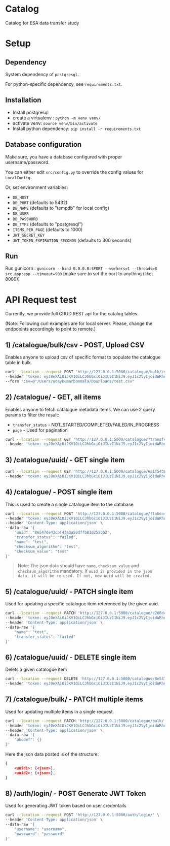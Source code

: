 # Catalog
Catalog for ESA data transfer study


# Setup

## Dependency

System dependency of `postgresql`.

For python-specific dependency, see `requirements.txt`.

## Installation

- Install postgresql
- create a virtualenv : `python -m venv venv/`
- activate venv: `source venv/bin/activate`
- Install python dependency: `pip install -r requirements.txt`

## Database configuration

Make sure, you have a database configured with proper username/password.

You can either edit `src/config.py` to override the config values for `LocalConfig`.

Or, set environment variables:
- `DB_HOST`
- `DB_PORT` (defaults to 5432)
- `DB_NAME` (defaults to "tempdb" for local config)
- `DB_USER`
- `DB_PASSWORD`
- `DB_TYPE` (defaults to "postgresql")
- `ITEMS_PER_PAGE` (defaults to 1000)
- `JWT_SECRET_KEY`
- `JWT_TOKEN_EXPIRATION_SECONDS` (defaults to 300 seconds)

## Run

Run gunicorn : `gunicorn --bind 0.0.0.0:$PORT --workers=1 --threads=8 src.app:app --timeout=900`
[make sure to set the port to anything (like: 8000)]

# API Request test

Currently, we provide full CRUD REST api for the catalog tables.

(Note: Following curl examples are for local server. Please, change the endpooints accordingly to point to remote.)

## 1) /catalogue/bulk/csv - POST, Upload CSV

Enables anyone to upload csv of specific format to populate the catalogue table in bulk.

```bash
curl --location --request POST 'http://127.0.0.1:5000/catalogue/bulk/csv/' \
--header 'token: eyJ0eXAiOiJKV1QiLCJhbGciOiJIUzI1NiJ9.eyJ1c2VyIjoidWRheSIsInBhc3N3b3JkIjoidWRheSIsImV4cCI6MTY1MjMzNTgzNn0.UfKN62xWmsXTzwy7tmRbP6I9DbrtXMnidQFFLq6epfs' \
--form 'csv=@"/Users/udaykumarbommala/Downloads/test.csv"
```

## 2) /catalogue/ - GET, all items

Enables anyone to fetch catalogue metadata items. We can use 2 query params to filter the result:
- `transfer_status` - NOT_STARTED/COMPLETED/FAILED/IN_PROGRESS
- `page` - Used for pagination


```bash
curl --location --request GET 'http://127.0.0.1:5000/catalogue/?transfer_status=NOT_STARTED' \
--header 'token: eyJ0eXAiOiJKV1QiLCJhbGciOiJIUzI1NiJ9.eyJ1c2VyIjoidWRheSIsInBhc3N3b3JkIjoidWRheSIsImV4cCI6MTY1MjMzNTgzNn0.UfKN62xWmsXTzwy7tmRbP6I9DbrtXMnidQFFLq6epfs'
```

## 3)  /catalogue/uuid/ - GET single item

```bash
curl --location --request GET 'http://127.0.0.1:5000/catalogue/6a1f5438-50d1-4e02-a11b-52f9018da69f/' \
--header 'token: eyJ0eXAiOiJKV1QiLCJhbGciOiJIUzI1NiJ9.eyJ1c2VyIjoidWRheSIsInBhc3N3b3JkIjoidWRheSIsImV4cCI6MTY1MjMzNTgzNn0.UfKN62xWmsXTzwy7tmRbP6I9DbrtXMnidQFFLq6epfs'
```

## 4) /catalogue/ - POST single item

This  is used to create a single catalogue item to the database

```bash
curl --location --request POST 'http://127.0.0.1:5000/catalogue/?token=eyJ0eXAiOiJKV1QiLCJhbGciOiJIUzI1NiJ9.eyJ1c2VyIjoidWRheSIsInBhc3N3b3JkIjoidWRheSIsImV4cGlyYXRpb24iOiIyMDIyLTA3LTEwIDAxOjQ5OjEwLjQ4MDY0OCIsImFsZ29yaXRobSI6IkhTMjU2In0.T2UNUeZkqtZcV11LgKkGSc92RSN9aqui0cloz_ef7JY' \
--header 'token: eyJ0eXAiOiJKV1QiLCJhbGciOiJIUzI1NiJ9.eyJ1c2VyIjoidWRheSIsInBhc3N3b3JkIjoidWRheSIsImV4cCI6MTY1MjMzNTgzNn0.UfKN62xWmsXTzwy7tmRbP6I9DbrtXMnidQFFLq6epfs' \
--header 'Content-Type: application/json' \
--data-raw '{
    "uuid": "8e547de43cbf43a3a50dffb81d255bb2",
    "transfer_status": "failed",
    "name": "test",
    "checksum_algorithm": "test",
    "checksum_value": "test"
}'
```

> Note: The json data should have `name`, `checksum_value` and `checksum_algorithm` mandatory. If `uuid is provided in the json data, it will be re-used. If not, new uuid will be created.`

## 5) /catalogue/uuid/ - PATCH single item

Used for updating a specific catalogue item referenced by the given uuid.

```bash
curl --location --request PATCH 'http://127.0.0.1:5000/catalogue/c266dc7b9fad4d64aaa7d103b6f0af09/' \
--header 'token: eyJ0eXAiOiJKV1QiLCJhbGciOiJIUzI1NiJ9.eyJ1c2VyIjoidWRheSIsInBhc3N3b3JkIjoidWRheSIsImV4cCI6MTY1MjMzNTgzNn0.UfKN62xWmsXTzwy7tmRbP6I9DbrtXMnidQFFLq6epfs' \
--header 'Content-Type: application/json' \
--data-raw '{
    "name": "test",
    "transfer_status": "failed"
}'
```

## 6) /catalogue/uuid/ - DELETE single item

Delets a given catalogue item

```bash
curl --location --request DELETE 'http://127.0.0.1:5000/catalogue/8e547de43cbf43a3a50dffb81d255bb2/' \
--header 'token: eyJ0eXAiOiJKV1QiLCJhbGciOiJIUzI1NiJ9.eyJ1c2VyIjoidWRheSIsInBhc3N3b3JkIjoidWRheSIsImV4cCI6MTY1MjMzNTgzNn0.UfKN62xWmsXTzwy7tmRbP6I9DbrtXMnidQFFLq6epfs'
```


## 7) /catalogue/bulk/ - PATCH multiple items

Used for updating multiple items in a single request.

```bash
curl --location --request PATCH 'http://127.0.0.1:5000/catalogue/bulk/' \
--header 'token: eyJ0eXAiOiJKV1QiLCJhbGciOiJIUzI1NiJ9.eyJ1c2VyIjoidWRheSIsInBhc3N3b3JkIjoidWRheSIsImV4cCI6MTY1MjMzNTgzNn0.UfKN62xWmsXTzwy7tmRbP6I9DbrtXMnidQFFLq6epfs' \
--header 'Content-Type: application/json' \
--data-raw '{
    "abcdef": {}
}'
```

Here the json data posted is of the structure:
```json
{
    <uuid1>: {<json>},
    <uuid2>: {<json>},
}
```

## 8) /auth/login/ - POST Generate JWT Token

Used for generating JWT token based on user credentails
```bash
curl --location --request POST 'http://127.0.0.1:5000/auth/login/' \
--header 'Content-Type: application/json' \
--data-raw '{
    "username": "username",
    "password": "password"
}'
```
